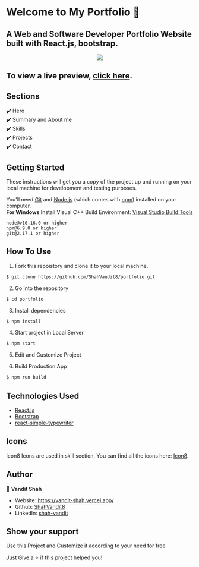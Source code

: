 # Welcome to My Portfolio 👋

## A Web and Software Developer Portfolio Website built with React.js, bootstrap.

<p align="center">
  <kbd>
    <img src="https://github.com/ShahVandit8/portfolio/blob/main/Mockup.png"></img>
  </kbd>
</p>

## To view a live preview, **[click here](https://vandit-shah.vercel.app/)**.

## Sections

✔️ Hero\
✔️ Summary and About me\
✔️ Skills\
✔️ Projects\
✔️ Contact

## Getting Started

These instructions will get you a copy of the project up and running on your local machine for development and testing
purposes.

You'll need [Git](https://git-scm.com) and [Node.js](https://nodejs.org/en/download/) (which comes with
[npm](http://npmjs.com)) installed on your computer. <br> **For Windows** Install Visual C++ Build Environment:
[Visual Studio Build Tools](https://visualstudio.microsoft.com/thank-you-downloading-visual-studio/?sku=BuildTools)

```
node@v10.16.0 or higher
npm@6.9.0 or higher
git@2.17.1 or higher
```

## How To Use

1. Fork this repoistory and clone it to your local machine.

```bash
$ git clone https://github.com/ShahVandit8/portfolio.git
```

2. Go into the repository

```bash
$ cd portfolio
```

3. Install dependencies

```bash
$ npm install
```

4. Start project in Local Server

```bash
$ npm start 
```

5. Edit and Customize Project 

6. Build Production App

```bash
$ npm run build
```

## Technologies Used

- [React.js](https://react.dev/)
- [Bootstrap](https://getbootstrap.com/)
- [react-simple-typewriter](https://www.npmjs.com/package/react-simple-typewriter)

## Icons

Icon8 Icons are used in skill section. You can find all the icons here: [Icon8](https://icons8.com/icons).


## Author

👤 **Vandit Shah**
- Website: https://vandit-shah.vercel.app/
- Github: [ShahVandit8](https://github.com/ShahVandit8)
- LinkedIn: [shah-vandit](https://www.linkedin.com/in/shah-vandit/)

## Show your support

Use this Project and Customize it according to your need for free

Just Give a ⭐️ if this project helped you!
